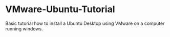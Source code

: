 # VMware-Ubuntu-Tutorial
Basic tutorial how to install a Ubuntu Desktop using VMware on a computer running windows.
